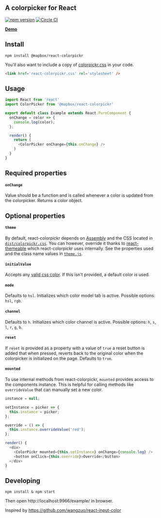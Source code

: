 A colorpicker for React
---

[![npm version](http://img.shields.io/npm/v/@mapbox/react-colorpickr.svg)](https://npmjs.org/package/@mapbox/react-colorpickr) [![Circle CI](https://circleci.com/gh/mapbox/react-colorpickr.svg?style=svg&circle-token=7b6e2687ff5804946f2c0ef5a8a93ad92a4c8ff3)](https://circleci.com/gh/mapbox/react-colorpickr)

__[Demo](https://www.mapbox.com/react-colorpickr/)__

## Install

    npm install @mapbox/react-colorpickr

You'll also want to include a copy of [colorpickr.css](https://github.com/mapbox/react-colorpickr/blob/mb-pages/dist/colorpickr.css) in your code.

``` html
<link href='react-colorpickr.css' rel='stylesheet' />
```

## Usage

```js
import React from 'react'
import ColorPicker from '@mapbox/react-colorpickr'

export default class Example extends React.PureComponent {
  onChange = color => {
    console.log(color);
  };

  render() {
    return (
      <ColorPicker onChange={this.onChange} />
    )
  }
}
```

## Required properties

#### `onChange`

Value should be a function and is called whenever a color is updated from
the colorpicker. Returns a color object.

## Optional properties

#### `theme`

By default, react-colorpickr depends on [Assembly](https://labs.mapbox.com/assembly/) and the CSS located in [`dist/colorpickr.css`](https://github.com/mapbox/react-colorpickr/blob/mb-pages/dist/colorpickr.css). You can however, override it thanks to [react-themeable](https://github.com/markdalgleish/react-themeable) which react-colorpickr uses internally. See the properties used and the class name values in [`theme.js`](https://github.com/mapbox/react-colorpickr/blob/mb-pages/src/theme.js).

#### `initialValue`

Accepts any [valid css color](https://developer.mozilla.org/en-US/docs/Web/CSS/color_value). If this isn't provided, a default color is used.

#### `mode`

Defaults to `hsl`. Initializes which color model tab is active.
Possible options: `hsl`, `rgb`.

#### `channel`

Defaults to `h`. Initializes which color channel is active.
Possible options: `h`, `s`, `l`, `r`, `g`, `b`.

#### `reset`

If `reset` is provided as a property with a value of `true` a reset button is
added that when pressed, reverts back to the original color when the
colorpicker is initialized on the page. Defaults to `true`.

#### `mounted`

To use internal methods from react-colorpickr, `mounted` provides access to the components instance. This is helpful for calling methods like `overrideValue` that can manually set a new color.

```js
instance = null;

setInstance = picker => {
  this.instance = picker;
};

override = () => {
  this.instance.overrideValue('red');
};

render() {
  <div>
    <ColorPickr mounted={this.setInstance} onChange={console.log} />
    <button onClick={this.override}>Override</button>
  </div>
}
```

## Developing

    npm install & npm start
    
Then open http://localhost:9966/example/ in browser.

Inspired by https://github.com/wangzuo/react-input-color

